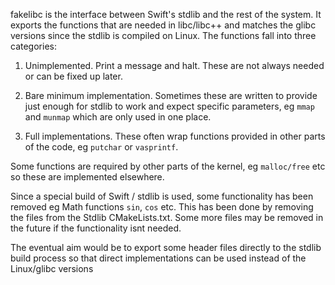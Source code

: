fakelibc is the interface between Swift's stdlib and the rest of the system.
It exports the functions that are needed in libc/libc++ and matches the glibc
versions since the stdlib is compiled on Linux. The functions fall into three
categories:

1. Unimplemented. Print a message and halt. These are not always needed or can
be fixed up later.

2. Bare minimum implementation. Sometimes these are written to provide just
enough for stdlib to work and expect specific parameters, eg `mmap` and
`munmap` which are only used in one place.

3. Full implementations. These often wrap functions provided in other parts
of the code, eg `putchar` or `vasprintf`.


Some functions are required by other parts of the kernel, eg `malloc/free` etc
so these are implemented elsewhere.

Since a special build of Swift / stdlib is used, some functionality has been
removed eg Math functions `sin`, `cos` etc. This has been done by removing the
files from the Stdlib CMakeLists.txt. Some more files may be removed in the
future if the functionality isnt needed.


The eventual aim would be to export some header files directly to the stdlib
build process so that direct implementations can be used instead of the
Linux/glibc versions
